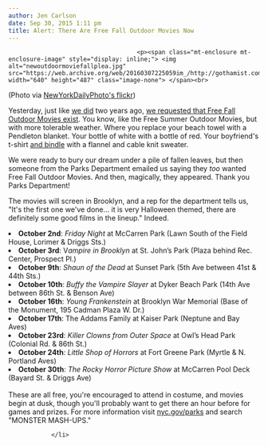 ```yaml
---
author: Jen Carlson
date: Sep 30, 2015 1:11 pm
title: Alert: There Are Free Fall Outdoor Movies Now
---
```


	
										<p><span class="mt-enclosure mt-enclosure-image" style="display: inline;"> <img alt="newoutdoormoviefallplea.jpg" src="https://web.archive.org/web/20160307225059im_/http://gothamist.com/attachments/arts_jen/newoutdoormoviefallplea.jpg" width="640" height="487" class="image-none"> </span><br>
<span class="photo_caption">(Photo via <a href="https://web.archive.org/web/20160307225059/https://www.flickr.com/photos/newyorkdailyhoto/4749316886/">NewYorkDailyPhoto&apos;s flickr</a>)</span></p>

<p>Yesterday, just like <a href="https://web.archive.org/web/20160307225059/http://gothamist.com/2013/09/17/why_dont_we_have_outdoor_movies_in.php">we did</a> two years ago, <a href="https://web.archive.org/web/20160307225059/http://gothamist.com/2015/09/29/fall_outdoor_movies_pls.php">we requested that Free Fall Outdoor Movies exist</a>. You know, like the Free Summer Outdoor Movies, but with more tolerable weather. Where you replace your beach towel with a Pendleton blanket. Your bottle of white with a bottle of red. Your boyfriend&apos;s t-shirt <a href="https://web.archive.org/web/20160307225059/http://www.nytimes.com/2015/09/13/fashion/hobo-chic-from-the-bindle-bros-of-brooklyn.html">and bindle</a> with a flannel and cable knit sweater.</p>

<p>We were ready to bury our dream under a pile of fallen leaves, but then someone from the Parks Department emailed us saying they <em>too</em> wanted Free Fall Outdoor Movies. And then, magically, they appeared. Thank you Parks Department! </p>

<p>The movies will screen in Brooklyn, and a rep for the department tells us, &quot;It&apos;s the first one we&apos;ve done... it is very Halloween themed, there are definitely some good films in the lineup.&quot; Indeed.</p>

<p></p><li><strong>October 2nd</strong>: <em>Friday Night</em> at McCarren Park (Lawn South of the Field House, Lorimer &amp; Driggs Sts.)<br>
</li><li><strong>October 3rd</strong>: V<em>ampire in Brooklyn</em> at St. John&#x2019;s Park (Plaza behind Rec. Center, Prospect Pl.)<br>
</li><li><strong>October 9th</strong>: <em>Shaun of the Dead</em> at Sunset Park (5th Ave between 41st &amp; 44th Sts.)<br>
</li><li><strong>October 10th</strong>: <em>Buffy the Vampire Slayer</em> at Dyker Beach Park (14th Ave between 86th St. &amp; Benson Ave)<br>
</li><li><strong>October 16th</strong>: <em>Young Frankenstein</em> at Brooklyn War Memorial (Base of the Monument, 195 Cadman Plaza W. Dr.)<br>
</li><li><strong>October 17th</strong>: The Addams Family at Kaiser Park (Neptune and Bay Aves)<br>
</li><li><strong>October 23rd</strong>: <em>Killer Clowns from Outer Space</em> at Owl&#x2019;s Head Park (Colonial Rd. &amp; 86th St.)<br>
</li><li><strong>October 24th</strong>: <em>Little Shop of Horrors</em> at Fort Greene Park (Myrtle &amp; N. Portland Aves)<br>
</li><li><strong>October 30th</strong>: <em>The Rocky Horror Picture Show</em> at McCarren Pool Deck (Bayard St. &amp; Driggs Ave)<br>
 <br>
These are all free, you&apos;re encouraged to attend in costume, and movies begin at dusk, though you&apos;ll probably want to get there an hour before for games and prizes. For more information visit <a href="https://web.archive.org/web/20160307225059/http://nyc.gov/parks">nyc.gov/parks</a> and search &quot;MONSTER MASH-UPS.&quot;<br>
 <p></p>					
										
									
				</li>